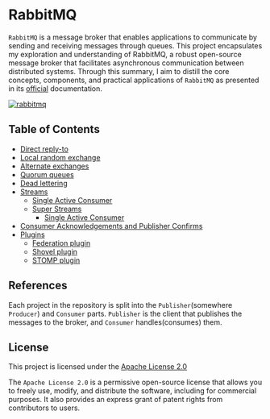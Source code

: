 # RabbitMQ
`RabbitMQ` is a message broker that enables applications to communicate by sending and receiving messages through queues.
This project encapsulates my exploration and understanding of RabbitMQ, a robust open-source message
broker that facilitates asynchronous communication between distributed systems. Through this summary,
I aim to distill the core concepts, components, and practical applications of `RabbitMQ` as presented in its
[official](https://www.rabbitmq.com/docs) documentation.

[![rabbitmq](https://img.shields.io/badge/rabbitmq-4.0-orange?style=flat&logo=rabbitmq&link=https://www.rabbitmq.com/docs/4.0)](https://www.rabbitmq.com/docs/4.0)
## Table of Contents
* [Direct reply-to](https://github.com/blendereru/rabbitmq-dotnet-samples/tree/main/Direct%20reply-to)
* [Local random exchange](https://github.com/blendereru/rabbitmq-dotnet-samples/tree/main/Local%20random%20exchange)
* [Alternate exchanges](https://github.com/blendereru/rabbitmq-dotnet-samples/tree/main/Alternative%20Exchanges)
* [Quorum queues](https://github.com/blendereru/rabbitmq-dotnet-samples/tree/main/Quorum%20Queues)
* [Dead lettering](https://github.com/blendereru/rabbitmq-dotnet-samples/tree/main/Dead%20Lettering)
* [Streams](https://github.com/blendereru/rabbitmq-dotnet-samples/tree/main/Streams)
    * [Single Active Consumer](https://github.com/blendereru/rabbitmq-dotnet-samples/tree/main/Streams/Single%20Active%20Consumer)
    * [Super Streams](https://github.com/blendereru/rabbitmq-dotnet-samples/tree/main/Streams/Super%20Streams)
        * [Single Active Consumer](https://github.com/blendereru/rabbitmq-dotnet-samples/tree/main/Streams/Super%20Streams/Single%20Active%20Consumer)
* [Consumer Acknowledgements and Publisher Confirms](https://github.com/blendereru/rabbitmq-dotnet-samples/tree/main/Consumer%20Acks%20and%20Publisher%20Confirms)
* [Plugins](https://www.rabbitmq.com/docs/plugins)
    * [Federation plugin](https://github.com/blendereru/rabbitmq-dotnet-samples/tree/main/Plugins/Federation)
    * [Shovel plugin](https://github.com/blendereru/rabbitmq-dotnet-samples/tree/main/Plugins/Shovel)
    * [STOMP plugin](https://github.com/blendereru/rabbitmq-dotnet-samples/tree/main/Plugins/STOMP)
## References
Each project in the repository is split into the `Publisher`(somewhere `Producer`) and `Consumer` parts.
`Publisher` is the client that publishes the messages to the broker, and `Consumer` handles(consumes) them.
## License
This project is licensed under the [Apache License 2.0](https://www.apache.org/licenses/LICENSE-2.0)

The `Apache License 2.0` is a permissive open-source license that allows you to freely use, modify, and distribute the software, including for commercial purposes. It also provides an express grant of patent rights from contributors to users.